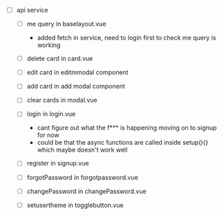 * [ ] api service
  - [ ] me query in baselayout.vue
    - added fetch in service, need to login first to check me query is working
  
  - [ ] delete card in card.vue
  - [ ] edit card in editmmodal component
  - [ ] add card in add modal component
  - [ ] clear cards in modal.vue

  - [ ] login in login.vue
    - cant figure out what the f*** is happening moving on to signup for now
    - could be that the async functions are called inside setup(){} which maybe doesn't work well
  - [ ] register in signup.vue
  - [ ] forgotPassword in forgotpassword.vue
  - [ ] changePassword in changePassword.vue
  - [ ] setusertheme in togglebutton.vue